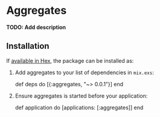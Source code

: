 # Aggregates

**TODO: Add description**

## Installation

If [available in Hex](https://hex.pm/docs/publish), the package can be installed as:

  1. Add aggregates to your list of dependencies in `mix.exs`:

        def deps do
          [{:aggregates, "~> 0.0.1"}]
        end

  2. Ensure aggregates is started before your application:

        def application do
          [applications: [:aggregates]]
        end

